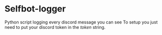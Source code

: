 # Selfbot-logger
Python script logging every discord message you can see
To setup you just need to put your discord token in the *token* string.
